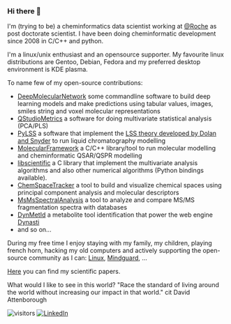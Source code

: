 ### Hi there 👋

I'm (trying to be) a cheminformatics data scientist working at [@Roche](https://github.com/Roche) as post doctorate scientist. 
I have been doing cheminformatic development since 2008 in C/C++ and python.

I'm a linux/unix enthusiast and an opensource supporter.
My favourite linux distributions are Gentoo, Debian, Fedora and my preferred desktop environment is KDE plasma.

To name few of my open-source contributions:
* [DeepMolecularNetwork](https://github.com/gmrandazzo/DeepMolecularNetwork) some commandline software to build deep learning models and make predictions using tabular values, images, smiles string and voxel molecular representations
* [QStudioMetrics](https://github.com/gmrandazzo/QStudioMetrics) a software for doing multivariate statistical analysis (PCA/PLS)
* [PyLSS](https://github.com/gmrandazzo/PyLSS) a software that implement the [LSS theory developed by Dolan and Snyder](https://www.chromatographytoday.com/article/bioanalytical/40/imre_molnr_hans-jrgen_rieger_rbert_kormny/chromatography_modelling_in_high_performance_liquid_chromatography_method_development/1387) to run liquid chromatography modelling
* [MolecularFramework](https://github.com/gmrandazzo/MolecularFramework) a C/C++ library/tool to run molecular modelling and cheminformatic QSAR/QSPR modelling
* [libscientific](https://github.com/gmrandazzo/libscientific) a C library that implement the multivariate analysis algorithms and also other numerical algorithms (Python bindings available).
* [ChemSpaceTracker](https://github.com/gmrandazzo/ChemSpaceTracker) a tool to build and visualize chemical spaces using principal component analysis and molecular descriptors
* [MsMsSpectralAnalysis](https://github.com/gmrandazzo/MsMsSpectralAnalysis) a tool to analyze and compare MS/MS fragmentation spectra with databases 
* [DynMetId](https://github.com/gmrandazzo/DynMetId) a metabolite tool identification that power the web engine [Dynasti](https://dynasti.vital-it.ch/)
* and so on... 

During my free time I enjoy staying with my family, my children, playing french horn, hacking my old computers and actively supporting the open-source community as I can: [Linux](https://lore.kernel.org/linux-wireless/20200405220659.45621-1-chunkeey@gmail.com/#r), [Mindguard](https://github.com/asbestomolesto/mindguard), ... 

[Here](https://scholar.google.com/citations?user=3JSLI6MAAAAJ&hl=en) you can find my scientific papers.


What would I like to see in this world? 
"Race the standard of living around the world without increasing our impact in that world." cit David Attenborough

![visitors](https://visitor-badge.glitch.me/badge?page_id=gmrandazzo.gmrandazzo)
[![LinkedIn](https://img.shields.io/badge/LinkedIn--_.svg?style=social&logo=linkedin)](https://www.linkedin.com/in/gmrandazzo/)

